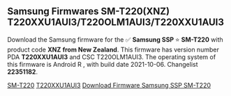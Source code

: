 <h2>Samsung Firmwares SM-T220(XNZ) T220XXU1AUI3/T220OLM1AUI3/T220XXU1AUI3</h2>
Download the Samsung firmware for the ✅ <strong>Samsung SSP </strong> ⭐ <strong>SM-T220</strong> with product code <strong>XNZ</strong> <strong> from New Zealand</strong>. This firmware has version number PDA <strong>T220XXU1AUI3</strong> and CSC T220OLM1AUI3. The operating system of this firmware is Android R , with build date 2021-10-06. Changelist <strong>22351182</strong>.


[SM-T220](https://samfirm.shop/samsung/model/SM-T220)
[T220XXU1AUI3](https://samfirm.shop/samsung/pda/T220XXU1AUI3)
[Download Firmware Samsung SSP SM-T220](https://samfirm.shop/samsung/firmware/463462)

